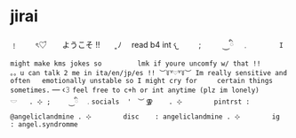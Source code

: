 # jirai
﹗  　　ৎ♡゙　　ようこそ !!　　 ͈ﾉ 　read b4 int  𐔌 　　     ;　　⠀⏝ི　﹒         `       I might make kms jokes so         lmk if youre uncomfy w/ that !! 
　　。。u can talk 2 me in ita/en/jp/es !!
            ︶꒦꒷♡꒷꒦︶
    Im really sensitive and often   emotionally unstable so I might cry for     certain things sometimes.`     —  ‹𝟹     `feel free to c+h or int anytime (plz im lonely)        𓎟   . ⊹
;　　⠀⏝ི　﹒socials  '　︶ ͜⚢   
 . ⊹        pintrst : @angeliclandmine
 . ⊹        disc    : angeliclandmine
 . ⊹        ig      : angel.syndromme`
